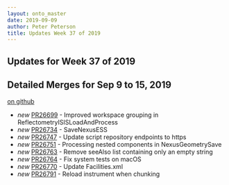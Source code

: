 ```yaml
---
layout: onto_master
date: 2019-09-09
author: Peter Peterson
title: Updates Week 37 of 2019
---
```

Updates for Week 37 of 2019
---------------------------

Detailed Merges for Sep 9 to 15, 2019
-------------------------------------
[on github](https://github.com/mantidproject/mantid/pulls?q=is%3Apr+merged%3A2019-09-10..2019-09-15)

* *new* [PR26699](https://github.com/mantidproject/mantid/pull/26699) - Improved workspace grouping in ReflectometryISISLoadAndProcess
* *new* [PR26734](https://github.com/mantidproject/mantid/pull/26734) - SaveNexusESS
* *new* [PR26747](https://github.com/mantidproject/mantid/pull/26747) - Update script repository endpoints to https
* *new* [PR26751](https://github.com/mantidproject/mantid/pull/26751) - Processing nested components in NexusGeometrySave
* *new* [PR26763](https://github.com/mantidproject/mantid/pull/26763) - Remove seeAlso list containing only an empty string
* *new* [PR26764](https://github.com/mantidproject/mantid/pull/26764) - Fix system tests on macOS
* *new* [PR26770](https://github.com/mantidproject/mantid/pull/26770) - Update Facilities.xml
* *new* [PR26791](https://github.com/mantidproject/mantid/pull/26791) - Reload instrument when chunking
